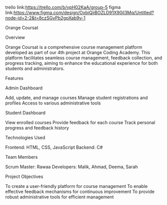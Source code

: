 
trello link:https://trello.com/b/vpH02KaA/group-5
figma link:https://www.figma.com/design/OxbiQijBOZLD91X90iI3Mq/Untitled?node-id=2-2&t=8czSGvPb2gpXab9v-1


Orange Coursat

Overview

Orange Coursat is a comprehensive course management platform developed as part of our 4th project at Orange Coding Academy. This platform facilitates seamless course management, feedback collection, and progress tracking, aiming to enhance the educational experience for both students and administrators.

Features

Admin Dashboard

Add, update, and manage courses Manage student registrations and profiles Access to various administrative tools

Student Dashboard

View enrolled courses Provide feedback for each course Track personal progress and feedback history

Technologies Used

Frontend: HTML, CSS, JavaScript Backend: C#

Team Members

Scrum Master: Rawaa Developers: Malik, Ahmad, Deema, Sarah

Project Objectives

To create a user-friendly platform for course management To enable effective feedback mechanisms for continuous improvement To provide robust administrative tools for efficient management



